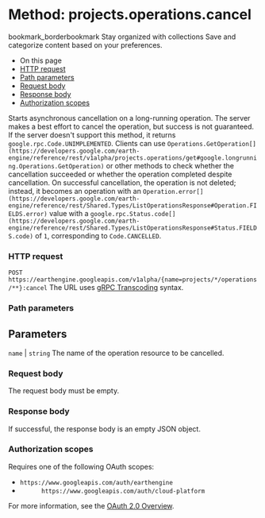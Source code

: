  
#  Method: projects.operations.cancel 
bookmark_borderbookmark Stay organized with collections  Save and categorize content based on your preferences.
  * On this page
  * [HTTP request](https://developers.google.com/earth-engine/reference/rest/v1alpha/projects.operations/cancel#http-request)
  * [Path parameters](https://developers.google.com/earth-engine/reference/rest/v1alpha/projects.operations/cancel#path-parameters)
  * [Request body](https://developers.google.com/earth-engine/reference/rest/v1alpha/projects.operations/cancel#request-body)
  * [Response body](https://developers.google.com/earth-engine/reference/rest/v1alpha/projects.operations/cancel#response-body)
  * [Authorization scopes](https://developers.google.com/earth-engine/reference/rest/v1alpha/projects.operations/cancel#authorization-scopes)


Starts asynchronous cancellation on a long-running operation. The server makes a best effort to cancel the operation, but success is not guaranteed. If the server doesn't support this method, it returns `google.rpc.Code.UNIMPLEMENTED`. Clients can use `Operations.GetOperation[](https://developers.google.com/earth-engine/reference/rest/v1alpha/projects.operations/get#google.longrunning.Operations.GetOperation)` or other methods to check whether the cancellation succeeded or whether the operation completed despite cancellation. On successful cancellation, the operation is not deleted; instead, it becomes an operation with an `Operation.error[](https://developers.google.com/earth-engine/reference/rest/Shared.Types/ListOperationsResponse#Operation.FIELDS.error)` value with a `google.rpc.Status.code[](https://developers.google.com/earth-engine/reference/rest/Shared.Types/ListOperationsResponse#Status.FIELDS.code)` of `1`, corresponding to `Code.CANCELLED`.
### HTTP request
`POST https://earthengine.googleapis.com/v1alpha/{name=projects/*/operations/**}:cancel`
The URL uses [gRPC Transcoding](https://google.aip.dev/127) syntax.
### Path parameters
Parameters  
---  
`name` |  `string` The name of the operation resource to be cancelled.  
### Request body
The request body must be empty.
### Response body
If successful, the response body is an empty JSON object.
### Authorization scopes
Requires one of the following OAuth scopes:
  * `https://www.googleapis.com/auth/earthengine`
  * `      https://www.googleapis.com/auth/cloud-platform`


For more information, see the [OAuth 2.0 Overview](https://developers.google.com/identity/protocols/OAuth2).
